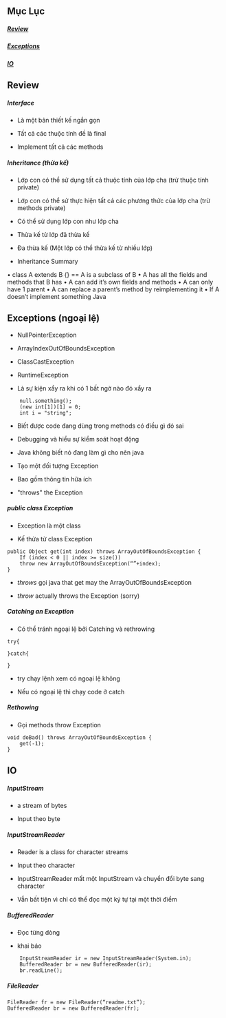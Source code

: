 ## Mục Lục

##### [Review](#1)

##### [Exceptions](#2)

##### [IO](#3)

<a name = "1"></a>
## Review

##### Interface

* Là một bản thiết kế ngắn gọn

* Tất cả các thuộc tính đề là final

* Implement tất cả các methods

##### Inheritance (thừa kế)

* Lớp con có thể sử dụng tất cả thuộc tính của lớp cha (trừ thuộc tính private)

* Lớp con có thể sử thực hiện tất cả các phương thức của lớp cha (trừ methods private)

* Có thể sử dụng lớp con như lớp cha

* Thừa kế từ lớp đã thừa kế

* Đa thừa kế (Một lớp có thể thừa kế từ nhiều lớp)

* Inheritance Summary

• class A extends B {} == A is a subclass of B
• A has all the fields and methods that B has
• A can add it’s own fields and methods
• A can only have 1 parent
• A can replace a parent’s method by reimplementing it
• If A doesn’t implement something Java

<a name = "2"></a>
## Exceptions (ngoại lệ)

* NullPointerException

* ArrayIndexOutOfBoundsException

* ClassCastException

* RuntimeException

* Là sự kiện xẩy ra khi có 1 bất ngờ nào đó xẩy ra

````
	null.something();
	(new int[1])[1] = 0;
	int i = "string";
````

* Biết được code đang dùng trong methods có điều gì đó sai

* Debugging và hiểu sự kiểm soát hoạt động

* Java không biết nó đang làm gì cho nên java
* Tạo một đối tượng Exception
* Bao gồm thông tin hữa ích
* "throws" the Exception

##### public class Exception

* Exception là một class

* Kế thừa từ class Exception

````
public Object get(int index) throws ArrayOutOfBoundsException {
	If (index < 0 || index >= size())
	throw new ArrayOutOfBoundsException(“”+index);
}
````

* *throws* gọi java that get may the ArrayOutOfBoundsException

* *throw* actually throws the Exception (sorry)

##### Catching an Exception

* Có thể tránh ngoại lệ bởi Catching và rethrowing

````
try{

}catch{

}
````

* try chạy lệnh xem có ngoại lệ không

* Nếu có ngoại lệ thì chạy code ở catch

##### Rethowing

* Gọi methods throw Exception

````
void doBad() throws ArrayOutOfBoundsException {
	get(-1);
}
````
 
<a name = "3"></a>
## IO

##### InputStream

* a stream of bytes

* Input theo byte

##### InputStreamReader

* Reader is a class for character streams

* Input theo character

* InputStreamReader mất một InputStream và
chuyển đổi byte sang character

* Vẫn bất tiện vì chỉ có thể đọc một ký tự tại một thời điểm

##### BufferedReader

* Đọc từng dòng

* khai báo

````
	InputStreamReader ir = new InputStreamReader(System.in);
	BufferedReader br = new BufferedReader(ir);
	br.readLine();
````

##### FileReader

````
FileReader fr = new FileReader(“readme.txt”);
BufferedReader br = new BufferedReader(fr);
````





